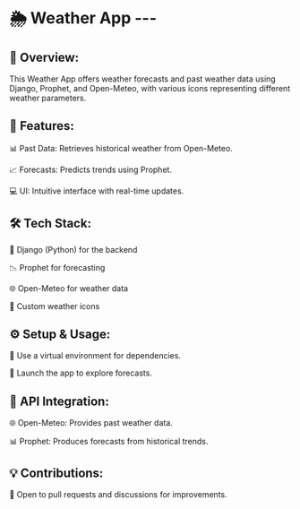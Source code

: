 # 🌦️ Weather App ---

## 📝 Overview:

This Weather App offers weather forecasts and past weather data using Django, Prophet, and Open-Meteo, with various icons representing different weather parameters.

## 🌟 Features:

📊 Past Data: Retrieves historical weather from Open-Meteo.

📈 Forecasts: Predicts trends using Prophet.

💻 UI: Intuitive interface with real-time updates.

## 🛠️ Tech Stack:

🐍 Django (Python) for the backend

📉 Prophet for forecasting

🌐 Open-Meteo for weather data

🎨 Custom weather icons

## ⚙️ Setup & Usage:

🐍 Use a virtual environment for dependencies.

🚀 Launch the app to explore forecasts.

## 🧩 API Integration:

🌐 Open-Meteo: Provides past weather data.

📊 Prophet: Produces forecasts from historical trends.

## 💡 Contributions:

💬 Open to pull requests and discussions for improvements.
